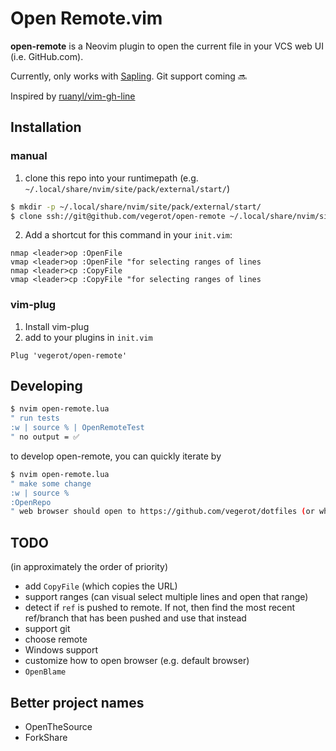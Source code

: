 # Open Remote.vim

**open-remote** is a Neovim plugin to open the current file in your VCS
    web UI (i.e. GitHub.com).

Currently, only works with [Sapling](https://github.com/facebook/sapling).  Git
support coming 🔜

Inspired by [ruanyl/vim-gh-line](https://github.com/ruanyl/vim-gh-line)

## Installation
### manual
1. clone this repo into your runtimepath (e.g. `~/.local/share/nvim/site/pack/external/start/`)

```sh
$ mkdir -p ~/.local/share/nvim/site/pack/external/start/
$ clone ssh://git@github.com/vegerot/open-remote ~/.local/share/nvim/site/pack/external/start/open-remote
```

2. Add a shortcut for this command in your `init.vim`:

```vim
nmap <leader>op :OpenFile
vmap <leader>op :OpenFile "for selecting ranges of lines
nmap <leader>cp :CopyFile
vmap <leader>cp :CopyFile "for selecting ranges of lines
```

### vim-plug
1. Install vim-plug
2. add to your plugins in `init.vim`

```vim
Plug 'vegerot/open-remote'
```



## Developing
```sh
$ nvim open-remote.lua
" run tests
:w | source % | OpenRemoteTest
" no output = ✅
```

to develop open-remote, you can quickly iterate by
```sh
$ nvim open-remote.lua
" make some change
:w | source %
:OpenRepo
" web browser should open to https://github.com/vegerot/dotfiles (or wherever you put this file)
```

## TODO
(in approximately the order of priority)
- add `CopyFile` (which copies the URL)
- support ranges (can visual select multiple lines and open that range)
- detect if `ref` is pushed to remote.  If not, then find the most recent
  ref/branch that has been pushed and use that instead
- support git
- choose remote
- Windows support
- customize how to open browser (e.g. default browser)
- `OpenBlame`

## Better project names
- OpenTheSource
- ForkShare
